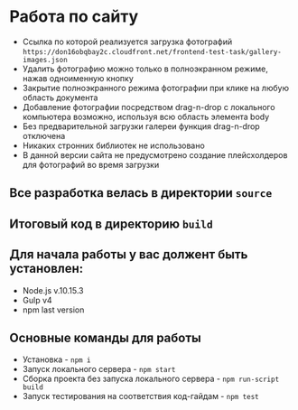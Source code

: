 # Работа по сайту
* Ссылка по которой реализуется загрузка фотографий `https://don16obqbay2c.cloudfront.net/frontend-test-task/gallery-images.json`
* Удалить фотографию можно только в полноэкранном режиме, нажав одноименную кнопку
* Закрытие полноэкранного режима фотографии при клике на любую область документа
* Добавление фотографии посредством drag-n-drop c локального компьютера возможно, используя всю область элемента body
* Без предварительной загрузки галереи функция drag-n-drop отключена
* Никаких стронних библиотек не использовано
* В данной версии сайта не предусмотрено создание плейсхолдеров для фотографий во время загрузки

## Все разработка велась в директории `source`
## Итоговый код в директорию `build`
## Для начала работы у вас должент быть установлен:
* Node.js v.10.15.3
* Gulp v4
* npm last version
## Основные команды для работы
* Установка - `npm i`
* Запуск локального сервера - `npm start`
* Сборка проекта без запуска локального сервера - `npm run-script build`
* Запуск тестирования на соответствия код-гайдам - `npm test`
